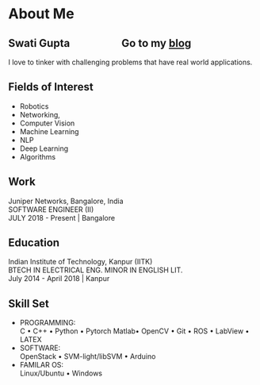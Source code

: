 # About Me
## Swati Gupta  &nbsp;&nbsp;&nbsp;&nbsp;&nbsp;&nbsp;&nbsp;&nbsp;&nbsp;&nbsp; &nbsp;&nbsp;&nbsp;&nbsp;&nbsp;&nbsp;&nbsp;&nbsp;  Go to my [blog](blog_home.html)
I love to tinker with challenging problems that have real world applications. 

## Fields of Interest
- Robotics 
- Networking, 
- Computer Vision
- Machine Learning 
- NLP
- Deep Learning
- Algorithms

## Work
Juniper Networks, Bangalore, India\
SOFTWARE ENGINEER (II)\
JULY 2018 - Present | Bangalore

## Education
Indian Institute of Technology, Kanpur (IITK)\
BTECH IN ELECTRICAL ENG. MINOR IN ENGLISH LIT.\
July 2014 - April 2018 | Kanpur

## Skill Set
- PROGRAMMING: \
C • C++ • Python • Pytorch Matlab• OpenCV • Git • ROS • LabView • LATEX
- SOFTWARE: \
OpenStack • SVM-light/libSVM • Arduino 
- FAMILAR OS: \
Linux/Ubuntu • Windows


